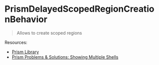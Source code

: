 # PrismDelayedScopedRegionCreationBehavior
 
 > Allows to create scoped regions


 Resources:

 * [Prism Library](https://github.com/PrismLibrary/Prism)
 * [Prism Problems & Solutions: Showing Multiple Shells](https://app.pluralsight.com/library/courses/prism-showing-multiple-shells/table-of-contents)
